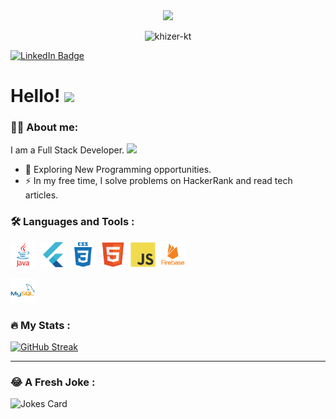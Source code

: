 <div id="header" align="center">
  <img src="https://media.giphy.com/media/M9gbBd9nbDrOTu1Mqx/giphy.gif" width="100"/>
</div>
<p align="center"> <img src="https://komarev.com/ghpvc/?username=khizer-kt&label=Profile%20views&color=0e75b6&style=flat" alt="khizer-kt" /> </p>
<div id="badges">
  <a href="https://www.linkedin.com/in/khizer-tariq-948946221/">
    <img src="https://img.shields.io/badge/LinkedIn-blue?style=for-the-badge&logo=linkedin&logoColor=white" alt="LinkedIn Badge"/>
  </a>
</div>
<h1>
  Hello!
  <img src="https://media.giphy.com/media/hvRJCLFzcasrR4ia7z/giphy.gif" width="30px"/>
</h1>

### :man_technologist: About me:
I am a Full Stack Developer. <img src="https://media.giphy.com/media/WUlplcMpOCEmTGBtBW/giphy.gif" width="30">
- :seedling: Exploring New Programming opportunities.
- :zap: In my free time, I solve problems on HackerRank and read tech articles.

### :hammer_and_wrench: Languages and Tools :
<div>
  <img src="https://github.com/devicons/devicon/blob/master/icons/java/java-original-wordmark.svg" title="Java" alt="Java" width="40" height="40"/>&nbsp;
  <img src="https://github.com/devicons/devicon/blob/master/icons/flutter/flutter-original.svg" title="Flutter" alt="Flutter" width="40" height="40"/>&nbsp;
  <img src="https://github.com/devicons/devicon/blob/master/icons/css3/css3-plain-wordmark.svg"  title="CSS3" alt="CSS" width="40" height="40"/>&nbsp;
  <img src="https://github.com/devicons/devicon/blob/master/icons/html5/html5-original.svg" title="HTML5" alt="HTML" width="40" height="40"/>&nbsp;
  <img src="https://github.com/devicons/devicon/blob/master/icons/javascript/javascript-original.svg" title="JavaScript" alt="JavaScript" width="40" height="40"/>&nbsp;
  <img src="https://github.com/devicons/devicon/blob/master/icons/firebase/firebase-plain-wordmark.svg" title="Firebase" alt="Firebase" width="40" height="40"/>&nbsp;

  <img src="https://github.com/devicons/devicon/blob/master/icons/mysql/mysql-original-wordmark.svg" title="MySQL"  alt="MySQL" width="40" height="40"/>&nbsp;
</div>

### :fire: My Stats :
[![GitHub Streak](http://github-readme-streak-stats.herokuapp.com?user=khizer-kt&theme=dark&background=000000)](https://git.io/streak-stats)



---
### :joy: A Fresh Joke :
![Jokes Card](https://readme-jokes.vercel.app/api)  

<!---
khizer-kt/khizer-kt is a ✨ special ✨ repository because its `README.md` (this file) appears on your GitHub profile.
You can click the Preview link to take a look at your changes.
---> 
